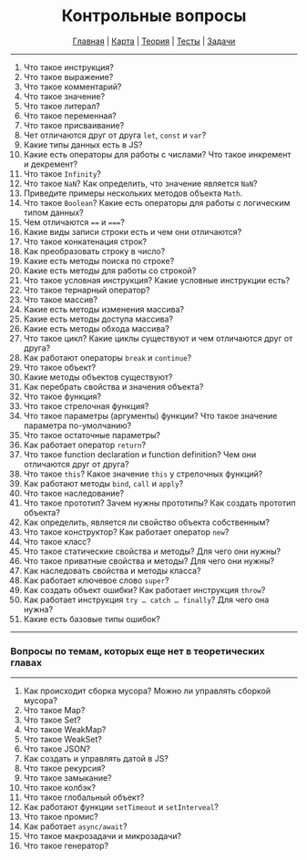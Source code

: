 <div align="center">

# Контрольные вопросы

[Главная](https://github.com/dollaween/junior-roadmap/)
|
[Карта](/roadmap/README.md)
|
[Теория](/theory/README.md)
|
[Тесты](/tests/README.md)
|
[Задачи](/tasks/README.md)

</div>

---

1. Что такое инструкция?
2. Что такое выражение?
3. Что такое комментарий?
4. Что такое значение?
5. Что такое литерал?
6. Что такое переменная?
7. Что такое присваивание?
8. Чет отличаются друг от друга `let`, `const` и `var`?
9. Какие типы данных есть в JS?
10. Какие есть операторы для работы с числами? Что такое инкремент и декремент?
11. Что такое `Infinity`?
12. Что такое `NaN`? Как определить, что значение является `NaN`?
13. Приведите примеры нескольких методов объекта `Math`.
14. Что такое `Boolean`? Какие есть операторы для работы с логическим типом данных?
15. Чем отличаются `==` и `===`?
16. Какие виды записи строки есть и чем они отличаются?
17. Что такое конкатенация строк?
18. Как преобразовать строку в число?
19. Какие есть методы поиска по строке?
20. Какие есть методы для работы со строкой?
21. Что такое условная инструкция? Какие условные инструкции есть?
22. Что такое тернарный оператор?
23. Что такое массив?
24. Какие есть методы изменения массива?
25. Какие есть методы доступа массива?
26. Какие есть методы обхода массива?
27. Что такое цикл? Какие циклы существуют и чем отличаются друг от друга?
28. Как работают операторы `break` и `continue`?
29. Что такое объект?
30. Какие методы объектов существуют?
31. Как перебрать свойства и значения объекта?
32. Что такое функция?
33. Что такое стрелочная функция?
34. Что такое параметры (аргументы) функции? Что такое значение параметра по-умолчанию?
35. Что такое остаточные параметры?
36. Как работает оператор `return`?
37. Что такое function declaration и function definition? Чем они отличаются друг от друга?
38. Что такое `this`? Какое значение `this` у стрелочных функций?
39. Как работают методы `bind`, `call` и `apply`?
40. Что такое наследование?
41. Что такое прототип? Зачем нужны прототипы? Как создать прототип объекта?
42. Как определить, является ли свойство объекта собственным?
43. Что такое конструктор? Как работает оператор `new`?
44. Что такое класс?
45. Что такое статические свойства и методы? Для чего они нужны?
46. Что такое приватные свойства и методы? Для чего они нужны?
47. Как наследовать свойства и методы класса?
48. Как работает ключевое слово `super`?
49. Как создать объект ошибки? Как работает инструкция `throw`?
50. Как работает инструкция `try … catch … finally`? Для чего она нужна?
51. Какие есть базовые типы ошибок?

---

### Вопросы по темам, которых еще нет в теоретических главах

---

1. Как происходит сборка мусора? Можно ли управлять сборкой мусора?
2. Что такое Map?
3. Что такое Set?
4. Что такое WeakMap?
5. Что такое WeakSet?
6. Что такое JSON?
7. Как создать и управлять датой в JS?
8. Что такое рекурсия?
9. Что такое замыкание?
10. Что такое колбэк?
11. Что такое глобальный объект?
12. Как работают функции `setTimeout` и `setInterveal`?
13. Что такое промис?
14. Как работает `async/await`?
15. Что такое макрозадачи и микрозадачи?
16. Что такое генератор?
